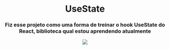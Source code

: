 <h1 align=center> UseState </h1>

<h3 align=center> Fiz esse projeto como uma forma de treinar o hook UseState do React, biblioteca qual estou aprendendo atualmente  </h3>
  
<p align=center>
  <img src="https://user-images.githubusercontent.com/80493617/178156304-f4e4e5df-bae7-45ac-9037-3b2493da820e.gif">
</p>


